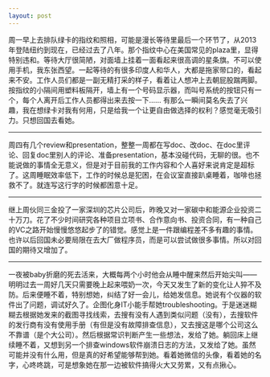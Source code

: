 ```yaml
---
layout: post
---
```


周一早上去排队绿卡的指纹和照相，可能是漫长等待里最后一个环节了，从2013年登陆纽约到现在，已经过去了八年。那个指纹中心在美国常见的plaza里，显得特别违和。等待大厅很简陋，对面墙上挂着一面看起来很高调的星条旗。不可以使用手机，我东张西望。一起等待的有很多印度人和华人，大都是拖家带口的，看起来不安。工作人员们都是一副无精打采的样子，看着让人想冲上去朝屁股踹两脚。按指纹的小隔间用塑料板隔开，墙上有一个号码显示器，而叫号系统的按钮只有一个，每个人离开后工作人员都得出来去按一下…… 有那么一瞬间莫名失去了兴趣，我在想绿卡对我有何用，只是给我一个让更自由做选择的权利？感觉毫无吸引力。只想回国去看她。

---

周四有几个review和presentation，整整一周都在写doc、改doc、在doc里评论、回复doc里别人的评论、准备presentation，基本没碰代码，无聊的很。也不能说做的事情全无意义，但是对于目前我的工作内容和个人喜好来说肯定是超标了。这周睡眠效率低下，工作的时候总是犯困，在会议室直接趴桌睡着，咖啡也拯救不了。就连写这行字的时候都困意十足。

---

继上周伙同三金投了一家深圳的芯片公司后，昨晚又对一家碳中和能源企业投资二十万刀。花了不少时间研究各种项目立项书、合作意向书、投资合同，有一种自己的VC之路开始慢慢悠悠起步了的错觉。感觉上是一件跟编程差不多有趣的事情。也许以后回国未必要局限在去大厂做程序员，而是可以尝试做很多事情。所以对回国的期待又增加了。

---

一夜被baby折磨的死去活来，大概每两个小时他会从睡中醒来然后开始尖叫——明明过去一周好几天只需要晚上起来喂奶一次，今天又发生了新的变化让人猝不及防。后来便睡不着，特别想她，纠结了好一会儿，给她发信息。她说有个仪器的软件出了问题，调试好久了。企图化身IT小能手帮她troubleshooting。于是迷迷糊糊去根据她发来的截图寻找线索，去搜有没有人遇到类似问题（没有），去搜软件的发行商有没有使用手册（有但是没有故障排查信息），又去搜这是哪个公司这么不靠谱（是个大公司）。然后根据常识判断产生一些想法，发给了她。躺回床上继续睡不着，又想到另一个排查windows软件崩溃日志的方法，又发给了她。虽然可能并没有什么用，但是真的好希望能够帮到她。看着她微信的头像，看着她的名字，心咚咚跳，可是想象她在那一边被软件搞得火大又劳累，又有点揪心。

